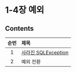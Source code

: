 # 1-4장 예외

## Contents

| 순번 | 제목                                                                                                                                                                                                                                                                                                    |
| :--: | :------------------------------------------------------------------------------------------------------------------------------------------------------------------------------------------------------------------------------------------------------------------------------------------------------ |
|  1   | [사라진 SQLException](https://github.com/0xe82de/Study/blob/main/Spring/%ED%86%A0%EB%B9%84%EC%9D%98%20%EC%8A%A4%ED%94%84%EB%A7%81%203.1/1-4%EC%9E%A5%20%EC%98%88%EC%99%B8/4.1%20%EC%82%AC%EB%9D%BC%EC%A7%84%20SQLException.md#415-SQLException%EC%9D%80-%EC%96%B4%EB%96%BB%EA%B2%8C-%EB%90%90%EB%82%98) |
|  2   | 예외 전환                                                                                                                                                                                                                                                                                               |
